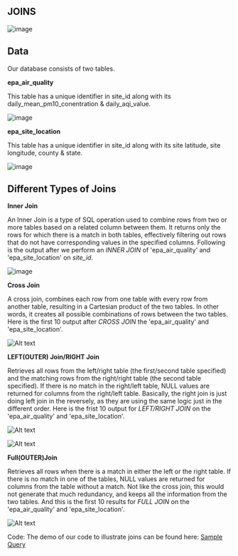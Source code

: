 ## JOINS

![image](https://github.com/PiaoLing-nb/com-presentation/assets/138830908/465d576d-199e-4ff0-b289-a7c610896e20)


## Data

Our database consists of two tables.

**epa_air_quality**

This table has a unique identifier in site_id along with its daily_mean_pm10_conentration & daily_aqi_value.

![image](https://github.com/PiaoLing-nb/com-presentation/assets/138830908/1b91a85a-3e8c-4b4b-b66f-8371e1f6cf1c)


**epa_site_location**

This table has a unique identifier in site_id along with its site latitude, site longitude, county & state.

![image](https://github.com/PiaoLing-nb/com-presentation/assets/138830908/df32063b-dfd1-440a-96bb-e82dfccdd536)



## Different Types of Joins
**Inner Join**

An Inner Join is a type of SQL operation used to combine rows from two or more tables based on a related column between them. It returns only the rows for which there is a match in both tables, effectively filtering out rows that do not have corresponding values in the specified columns. Following is the output after we perform an *INNER JOIN* of 'epa_air_quality' and 'epa_site_location' on *site_id*.

![image](https://github.com/PiaoLing-nb/com-presentation/assets/138830908/8b21af42-79e4-49ca-a197-193456bf5f08)



**Cross Join**

A cross join, combines each row from one table with every row from another table, resulting in a Cartesian product of the two tables. In other words, it creates all possible combinations of rows between the two tables.
Here is the first 10 output after *CROSS JOIN* the 'epa_air_quality' and 'epa_site_location'.

![Alt text](https://github.com/PiaoLing-nb/com-presentation/blob/img/cross_join.png?raw=true "the first row of the left table is now matching each row in the right table")


**LEFT(OUTER) Join/RIGHT Join**

Retrieves all rows from the left/right table (the first/second table specified) and the matching rows from the right/right table (the second table specified). If there is no match in the right/left table, NULL values are returned for columns from the right/left table.
Basically, the right join is just doing left join in the reversely, as they are using the same logic just in the different order.
Here is the frist 10 output for *LEFT/RIGHT JOIN* on the 'epa_air_quality' and 'epa_site_location'.

![Alt text](https://github.com/PiaoLing-nb/com-presentation/blob/img/leftjoin.png?raw=true "every row in the left table is preserved, but not for the right table")

![Alt text](https://github.com/PiaoLing-nb/com-presentation/blob/img/rightjoin.png?raw=true "just the same trick, but this time everything in the right table is preserved")


**Full(OUTER)Join**

Retrieves all rows when there is a match in either the left or the right table. If there is no match in one of the tables, NULL values are returned for columns from the table without a match. Not like the cross join, this would not generate that much redundancy, and keeps all the information from the two tables.
And this is the first 10 results for *FULL JOIN* on the 'epa_air_quality' and 'epa_site_location'.

![Alt text](https://github.com/PiaoLing-nb/com-presentation/blob/img/fulljoin.png?raw=true "we value the both table the same, so just keep everything")

Code:
The demo of our code to illustrate joins can be found here:
[Sample Query](../blob/Code_Demo.sql)











